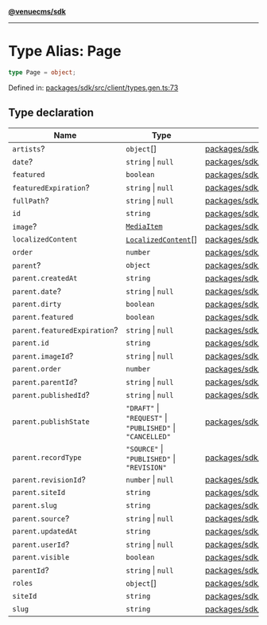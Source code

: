 [**@venuecms/sdk**](../Index.md)

***

# Type Alias: Page

```ts
type Page = object;
```

Defined in: [packages/sdk/src/client/types.gen.ts:73](https://github.com/venuecms/sdk/blob/00916d9de8c08ea7e3c8bf71381675389f602827/packages/sdk/src/client/types.gen.ts#L73)

## Type declaration

| Name | Type | Defined in |
| ------ | ------ | ------ |
| <a id="artists"></a> `artists`? | `object`[] | [packages/sdk/src/client/types.gen.ts:118](https://github.com/venuecms/sdk/blob/00916d9de8c08ea7e3c8bf71381675389f602827/packages/sdk/src/client/types.gen.ts#L118) |
| <a id="date"></a> `date`? | `string` \| `null` | [packages/sdk/src/client/types.gen.ts:79](https://github.com/venuecms/sdk/blob/00916d9de8c08ea7e3c8bf71381675389f602827/packages/sdk/src/client/types.gen.ts#L79) |
| <a id="featured"></a> `featured` | `boolean` | [packages/sdk/src/client/types.gen.ts:77](https://github.com/venuecms/sdk/blob/00916d9de8c08ea7e3c8bf71381675389f602827/packages/sdk/src/client/types.gen.ts#L77) |
| <a id="featuredexpiration"></a> `featuredExpiration`? | `string` \| `null` | [packages/sdk/src/client/types.gen.ts:78](https://github.com/venuecms/sdk/blob/00916d9de8c08ea7e3c8bf71381675389f602827/packages/sdk/src/client/types.gen.ts#L78) |
| <a id="fullpath"></a> `fullPath`? | `string` \| `null` | [packages/sdk/src/client/types.gen.ts:104](https://github.com/venuecms/sdk/blob/00916d9de8c08ea7e3c8bf71381675389f602827/packages/sdk/src/client/types.gen.ts#L104) |
| <a id="id"></a> `id` | `string` | [packages/sdk/src/client/types.gen.ts:74](https://github.com/venuecms/sdk/blob/00916d9de8c08ea7e3c8bf71381675389f602827/packages/sdk/src/client/types.gen.ts#L74) |
| <a id="image"></a> `image`? | [`MediaItem`](MediaItem.md) | [packages/sdk/src/client/types.gen.ts:82](https://github.com/venuecms/sdk/blob/00916d9de8c08ea7e3c8bf71381675389f602827/packages/sdk/src/client/types.gen.ts#L82) |
| <a id="localizedcontent"></a> `localizedContent` | [`LocalizedContent`](LocalizedContent.md)[] | [packages/sdk/src/client/types.gen.ts:117](https://github.com/venuecms/sdk/blob/00916d9de8c08ea7e3c8bf71381675389f602827/packages/sdk/src/client/types.gen.ts#L117) |
| <a id="order"></a> `order` | `number` | [packages/sdk/src/client/types.gen.ts:75](https://github.com/venuecms/sdk/blob/00916d9de8c08ea7e3c8bf71381675389f602827/packages/sdk/src/client/types.gen.ts#L75) |
| <a id="parent"></a> `parent`? | `object` | [packages/sdk/src/client/types.gen.ts:83](https://github.com/venuecms/sdk/blob/00916d9de8c08ea7e3c8bf71381675389f602827/packages/sdk/src/client/types.gen.ts#L83) |
| `parent.createdAt` | `string` | [packages/sdk/src/client/types.gen.ts:86](https://github.com/venuecms/sdk/blob/00916d9de8c08ea7e3c8bf71381675389f602827/packages/sdk/src/client/types.gen.ts#L86) |
| `parent.date`? | `string` \| `null` | [packages/sdk/src/client/types.gen.ts:99](https://github.com/venuecms/sdk/blob/00916d9de8c08ea7e3c8bf71381675389f602827/packages/sdk/src/client/types.gen.ts#L99) |
| `parent.dirty` | `boolean` | [packages/sdk/src/client/types.gen.ts:93](https://github.com/venuecms/sdk/blob/00916d9de8c08ea7e3c8bf71381675389f602827/packages/sdk/src/client/types.gen.ts#L93) |
| `parent.featured` | `boolean` | [packages/sdk/src/client/types.gen.ts:97](https://github.com/venuecms/sdk/blob/00916d9de8c08ea7e3c8bf71381675389f602827/packages/sdk/src/client/types.gen.ts#L97) |
| `parent.featuredExpiration`? | `string` \| `null` | [packages/sdk/src/client/types.gen.ts:98](https://github.com/venuecms/sdk/blob/00916d9de8c08ea7e3c8bf71381675389f602827/packages/sdk/src/client/types.gen.ts#L98) |
| `parent.id` | `string` | [packages/sdk/src/client/types.gen.ts:84](https://github.com/venuecms/sdk/blob/00916d9de8c08ea7e3c8bf71381675389f602827/packages/sdk/src/client/types.gen.ts#L84) |
| `parent.imageId`? | `string` \| `null` | [packages/sdk/src/client/types.gen.ts:100](https://github.com/venuecms/sdk/blob/00916d9de8c08ea7e3c8bf71381675389f602827/packages/sdk/src/client/types.gen.ts#L100) |
| `parent.order` | `number` | [packages/sdk/src/client/types.gen.ts:94](https://github.com/venuecms/sdk/blob/00916d9de8c08ea7e3c8bf71381675389f602827/packages/sdk/src/client/types.gen.ts#L94) |
| `parent.parentId`? | `string` \| `null` | [packages/sdk/src/client/types.gen.ts:102](https://github.com/venuecms/sdk/blob/00916d9de8c08ea7e3c8bf71381675389f602827/packages/sdk/src/client/types.gen.ts#L102) |
| `parent.publishedId`? | `string` \| `null` | [packages/sdk/src/client/types.gen.ts:92](https://github.com/venuecms/sdk/blob/00916d9de8c08ea7e3c8bf71381675389f602827/packages/sdk/src/client/types.gen.ts#L92) |
| `parent.publishState` | `"DRAFT"` \| `"REQUEST"` \| `"PUBLISHED"` \| `"CANCELLED"` | [packages/sdk/src/client/types.gen.ts:90](https://github.com/venuecms/sdk/blob/00916d9de8c08ea7e3c8bf71381675389f602827/packages/sdk/src/client/types.gen.ts#L90) |
| `parent.recordType` | `"SOURCE"` \| `"PUBLISHED"` \| `"REVISION"` | [packages/sdk/src/client/types.gen.ts:88](https://github.com/venuecms/sdk/blob/00916d9de8c08ea7e3c8bf71381675389f602827/packages/sdk/src/client/types.gen.ts#L88) |
| `parent.revisionId`? | `number` \| `null` | [packages/sdk/src/client/types.gen.ts:89](https://github.com/venuecms/sdk/blob/00916d9de8c08ea7e3c8bf71381675389f602827/packages/sdk/src/client/types.gen.ts#L89) |
| `parent.siteId` | `string` | [packages/sdk/src/client/types.gen.ts:85](https://github.com/venuecms/sdk/blob/00916d9de8c08ea7e3c8bf71381675389f602827/packages/sdk/src/client/types.gen.ts#L85) |
| `parent.slug` | `string` | [packages/sdk/src/client/types.gen.ts:96](https://github.com/venuecms/sdk/blob/00916d9de8c08ea7e3c8bf71381675389f602827/packages/sdk/src/client/types.gen.ts#L96) |
| `parent.source`? | `string` \| `null` | [packages/sdk/src/client/types.gen.ts:91](https://github.com/venuecms/sdk/blob/00916d9de8c08ea7e3c8bf71381675389f602827/packages/sdk/src/client/types.gen.ts#L91) |
| `parent.updatedAt` | `string` | [packages/sdk/src/client/types.gen.ts:87](https://github.com/venuecms/sdk/blob/00916d9de8c08ea7e3c8bf71381675389f602827/packages/sdk/src/client/types.gen.ts#L87) |
| `parent.userId`? | `string` \| `null` | [packages/sdk/src/client/types.gen.ts:101](https://github.com/venuecms/sdk/blob/00916d9de8c08ea7e3c8bf71381675389f602827/packages/sdk/src/client/types.gen.ts#L101) |
| `parent.visible` | `boolean` | [packages/sdk/src/client/types.gen.ts:95](https://github.com/venuecms/sdk/blob/00916d9de8c08ea7e3c8bf71381675389f602827/packages/sdk/src/client/types.gen.ts#L95) |
| <a id="parentid"></a> `parentId`? | `string` \| `null` | [packages/sdk/src/client/types.gen.ts:80](https://github.com/venuecms/sdk/blob/00916d9de8c08ea7e3c8bf71381675389f602827/packages/sdk/src/client/types.gen.ts#L80) |
| <a id="roles"></a> `roles` | `object`[] | [packages/sdk/src/client/types.gen.ts:105](https://github.com/venuecms/sdk/blob/00916d9de8c08ea7e3c8bf71381675389f602827/packages/sdk/src/client/types.gen.ts#L105) |
| <a id="siteid"></a> `siteId` | `string` | [packages/sdk/src/client/types.gen.ts:81](https://github.com/venuecms/sdk/blob/00916d9de8c08ea7e3c8bf71381675389f602827/packages/sdk/src/client/types.gen.ts#L81) |
| <a id="slug"></a> `slug` | `string` | [packages/sdk/src/client/types.gen.ts:76](https://github.com/venuecms/sdk/blob/00916d9de8c08ea7e3c8bf71381675389f602827/packages/sdk/src/client/types.gen.ts#L76) |
